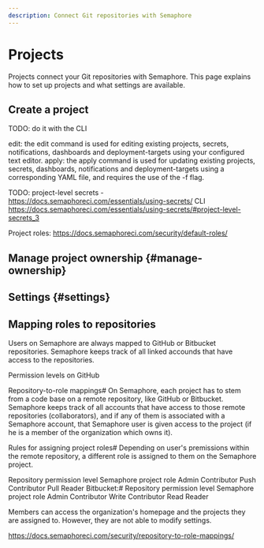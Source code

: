 ```yaml
---
description: Connect Git repositories with Semaphore
---
```


# Projects

Projects connect your Git repositories with Semaphore. This page explains how to set up projects and what settings are available.

## Create a project

TODO: do it with the CLI

edit: the edit command is used for editing existing projects, secrets, notifications, dashboards and deployment-targets using your configured text editor.
apply: the apply command is used for updating existing projects, secrets, dashboards, notifications and deployment-targets using a corresponding YAML file, and requires the use of the -f flag.

TODO: project-level secrets - https://docs.semaphoreci.com/essentials/using-secrets/
    CLI
    https://docs.semaphoreci.com/essentials/using-secrets/#project-level-secrets_3


Project roles: https://docs.semaphoreci.com/security/default-roles/

## Manage project ownership {#manage-ownership}

## Settings {#settings}

## Mapping roles to repositories

Users on Semaphore are always mapped to GitHub or Bitbucket repositories. Semaphore keeps track of all linked accounds that have access to the repositories.

Permission levels on GitHub

Repository-to-role mappings#
On Semaphore, each project has to stem from a code base on a remote repository, like GitHub or Bitbucket. Semaphore keeps track of all accounts that have access to those remote repositories (collaborators), and if any of them is associated with a Semaphore account, that Semaphore user is given access to the project (if he is a member of the organization which owns it).

Rules for assigning project roles#
Depending on user's premissions within the remote repository, a different role is assigned to them on the Semaphore project.

Repository permission level Semaphore project role
Admin Contributor
Push Contributor
Pull Reader
Bitbucket:#
Repository permission level Semaphore project role
Admin Contributor
Write Contributor
Read Reader

Members can access the organization's homepage and the projects they are assigned to. However, they are not able to modify settings.

https://docs.semaphoreci.com/security/repository-to-role-mappings/


